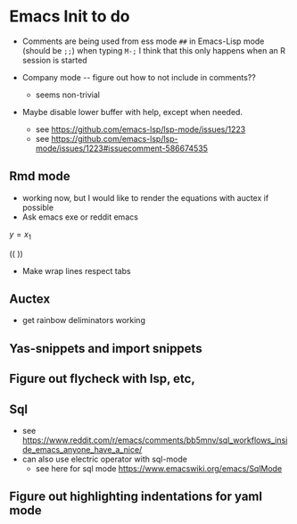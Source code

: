 # Emacs Init to do 

* Comments are being used from ess mode `##` in Emacs-Lisp mode (should be `;;`) when typing `M-;` I think that this only happens when an R session is started 

* Company mode -- figure out how to not include in comments??
  - seems non-trivial 
  
* Maybe disable lower buffer with help, except when needed. 
  - see https://github.com/emacs-lsp/lsp-mode/issues/1223
  - see https://github.com/emacs-lsp/lsp-mode/issues/1223#issuecomment-586674535
  

## Rmd mode 

* working now, but I would like to render the equations with auctex if possible 
* Ask emacs exe or reddit emacs 

$y=x_1$

(( )) 

* Make wrap lines respect tabs

## Auctex 

- get rainbow deliminators working 

## Yas-snippets and import snippets

## Figure out flycheck with lsp, etc, 

## Sql 

* see https://www.reddit.com/r/emacs/comments/bb5mnv/sql_workflows_inside_emacs_anyone_have_a_nice/
* can also use electric operator with sql-mode
  - see here for sql mode https://www.emacswiki.org/emacs/SqlMode
  

## Figure out highlighting indentations for yaml mode 
